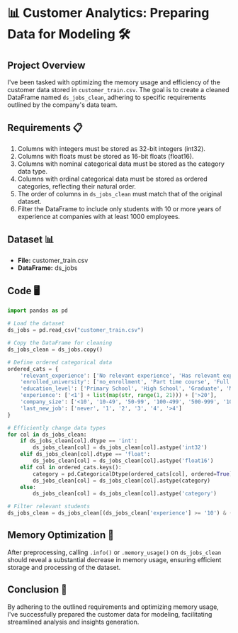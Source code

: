 # 📊 Customer Analytics: Preparing Data for Modeling 🛠️

## Project Overview
I've been tasked with optimizing the memory usage and efficiency of the customer data stored in `customer_train.csv`. The goal is to create a cleaned DataFrame named `ds_jobs_clean`, adhering to specific requirements outlined by the company's data team.

## Requirements 📋
1. Columns with integers must be stored as 32-bit integers (int32).
2. Columns with floats must be stored as 16-bit floats (float16).
3. Columns with nominal categorical data must be stored as the category data type.
4. Columns with ordinal categorical data must be stored as ordered categories, reflecting their natural order.
5. The order of columns in `ds_jobs_clean` must match that of the original dataset.
6. Filter the DataFrame to include only students with 10 or more years of experience at companies with at least 1000 employees.

## Dataset 📊
- **File:** customer_train.csv
- **DataFrame:** ds_jobs

## Code 🖥️
```python
import pandas as pd

# Load the dataset
ds_jobs = pd.read_csv("customer_train.csv")

# Copy the DataFrame for cleaning
ds_jobs_clean = ds_jobs.copy()

# Define ordered categorical data
ordered_cats = {
    'relevant_experience': ['No relevant experience', 'Has relevant experience'],
    'enrolled_university': ['no_enrollment', 'Part time course', 'Full time course'],
    'education_level': ['Primary School', 'High School', 'Graduate', 'Masters', 'Phd'],
    'experience': ['<1'] + list(map(str, range(1, 21))) + ['>20'],
    'company_size': ['<10', '10-49', '50-99', '100-499', '500-999', '1000-4999', '5000-9999', '10000+'],
    'last_new_job': ['never', '1', '2', '3', '4', '>4']
}

# Efficiently change data types
for col in ds_jobs_clean:
    if ds_jobs_clean[col].dtype == 'int':
        ds_jobs_clean[col] = ds_jobs_clean[col].astype('int32')
    elif ds_jobs_clean[col].dtype == 'float':
        ds_jobs_clean[col] = ds_jobs_clean[col].astype('float16')
    elif col in ordered_cats.keys():
        category = pd.CategoricalDtype(ordered_cats[col], ordered=True)
        ds_jobs_clean[col] = ds_jobs_clean[col].astype(category)
    else:
        ds_jobs_clean[col] = ds_jobs_clean[col].astype('category')

# Filter relevant students
ds_jobs_clean = ds_jobs_clean[(ds_jobs_clean['experience'] >= '10') & (ds_jobs_clean['company_size'] >= '1000-4999')]
```

## Memory Optimization 🧠
After preprocessing, calling `.info()` or `.memory_usage()` on `ds_jobs_clean` should reveal a substantial decrease in memory usage, ensuring efficient storage and processing of the dataset.

## Conclusion 🎉
By adhering to the outlined requirements and optimizing memory usage, I've successfully prepared the customer data for modeling, facilitating streamlined analysis and insights generation.
